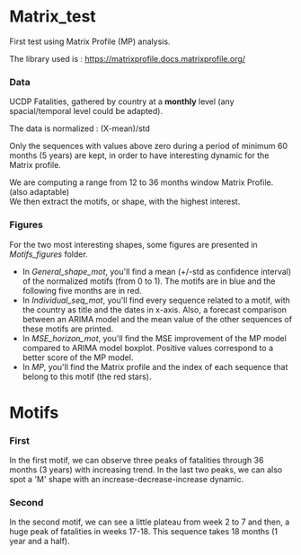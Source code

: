 # Matrix_test

First test using Matrix Profile (MP) analysis. 

The library used is : https://matrixprofile.docs.matrixprofile.org/

### Data
UCDP Fatalities, gathered by country at a **monthly** level (any spacial/temporal level could be adapted). 

The data is normalized : (X-mean)/std

Only the sequences with values above zero during a period of  minimum 60 months (5 years) are kept, in order to have interesting dynamic for the Matrix profile. 

We are computing a range from 12 to 36 months window Matrix Profile. (also adaptable)  
We then extract the motifs, or shape, with the highest interest. 

### Figures 
For the two most interesting shapes, some figures are presented in *Motifs_figures* folder.
- In *General_shape_mot*, you'll find a mean (+/-std as confidence interval) of the normalized motifs (from 0 to 1). The motifs are in blue and the following five months are in red. 
- In *Individual_seq_mot*, you'll find every sequence related to a motif, with the country as title and the dates in x-axis. Also, a forecast comparison between an ARIMA model and the mean value of the other sequences of these motifs are printed. 
- In *MSE_horizon_mot*, you'll find the MSE improvement of the MP model compared to ARIMA model boxplot. Positive values correspond to a better score of the MP model. 
- In *MP*, you'll find the Matrix profile and the index of each sequence that belong to this motif (the red stars).   

# Motifs 

### First 
In the first motif, we can observe three peaks of fatalities through 36 months (3 years) with increasing trend. In the last two peaks, we can also spot a 'M' shape with an increase-decrease-increase dynamic.

### Second
In the second motif, we can see a little plateau from week 2 to 7 and then, a huge peak of fatalities in weeks 17-18. This sequence takes 18 months (1 year and a half). 
